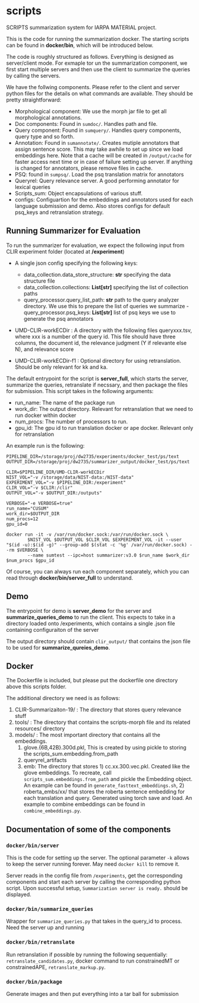 # scripts
SCRIPTS summarization system for IARPA MATERIAL project.

This is the code for running the summarization docker. The starting scripts can be found in **docker/bin**, which will be introduced below.

The code is roughly structured as follows. Everything is designed as server/client mode. For exmaple tor un the summarization component, we first start multiple servers and then use the client to summarize the queries by calling the servers. 

We have the follwing components. Please refer to the client and server python files for the details on what commands are available. They should be pretty straightforward:

- Morphological component: We use the morph jar file to get all morphological annotations.
- Doc components: Found in `sumdoc/`. Handles path and file.
- Query component: Found in `sumquery/`. Handles query components, query type and so forth.
- Annotation: Found in `sumannotate/`. Creates mutiple annotators that assign sentence score. This may take awhile to set up since we load embeddings here. Note that a cache will be created in `/output/cache` for faster access next time or in case of failure setting up server. If anything is changed for annotators, please remove files in cache.
- PSQ: found in `sumpsq/`. Load the psq translation matrix for annotators
- Queryrel: Query relevance server. A good performing annotator for lexical queries
- Scripts_sum: Object encapsulations of various stuff.
- configs: Configuartion for the embeddings and annotators used for each language submission and demo. Also stores configs for default psq_keys and retranslation strategy.

## Running Summarizer for Evaluation

To run the summarizer for evaluation, we expect the following input from CLIR experiment folder (located at **/experiment**)

- A single json config specifying the following keys:

    - data_collection.data_store_structure: **str** specifying the data structure file
    - data_collection.collections: **List[str]** specifying the list of collection paths
    - query_processor.query_list_path: **str** path to the query analyzer directory. We use this to prepare the list of queries we summarize
    -query_processor.psq_keys: **List[str]** list of psq keys we use to generate the psq annotators

- UMD-CLIR-workECDir : A directory with the following files queryxxx.tsv, where xxx is a number of the query id. This file should have three columns, the document id, the relevance judgment (Y if relevante else N), and relevance score

- UMD-CLIR-workECDir-f1 : Optional directory for using retranslation. Should be only relevant for kk and ka.

The default entrypoint for the script is **server_full**, which starts the server, summarize the queries, retranslate if necssary, and then package the files for submission. This script takes in the following arguments:

- run_name: The name of the package run 
- work_dir: The output directory. Relevant for retranslation that we need to run docker within docker
- num_procs: The number of processors to run.
- gpu_id: The gpu id to run translation docker or ape docker. Relevant only for retranslation

An example run is the following:

```
PIPELINE_DIR=/storage/proj/dw2735/experiments/docker_test/ps/text
OUTPUT_DIR=/storage/proj/dw2735/summarizer_output/docker_test/ps/text

CLIR=$PIPELINE_DIR/UMD-CLIR-workECDir
NIST_VOL="-v /storage/data/NIST-data:/NIST-data"
EXPERIMENT_VOL="-v $PIPELINE_DIR:/experiment"
CLIR_VOL="-v $CLIR:/clir"
OUTPUT_VOL="-v $OUTPUT_DIR:/outputs"

VERBOSE="-e VERBOSE=true"
run_name="CUSUM"
work_dir=$OUTPUT_DIR
num_procs=12
gpu_id=0

docker run -it -v /var/run/docker.sock:/var/run/docker.sock \
        $NIST_VOL $OUTPUT_VOL $CLIR_VOL $EXPERIMENT_VOL -it --user "$(id -u):$(id -g)" --group-add $(stat -c '%g' /var/run/docker.sock) --rm $VERBOSE \
        --name sumtest --ipc=host summarizer:v3.0 $run_name $work_dir $num_procs $gpu_id
```

Of course, you can always run each component separately, which you can read through **docker/bin/server_full** to understand.

## Demo

The entrypoint for demo is **server_demo** for the server and **summarize_queries_demo** to run the client. This expects to take in a directory loaded onto /experiments, which contains a single .json file  containing configuraiton of the server

The output directory should contain `clir_output/` that contains the json file to be used for **summarize_qureies_demo**.


## Docker
The Dockerfile is included, but please put the dockerfile one directory above this scripts folder.

The additional directory we need is as follows:

1. CLIR-Summarizaiton-19/ : The directory that stores query relevance stuff
2. tools/ : The directory that contains the scripts-morph file and its related resources/ directory
3. models/ : The most important directory that contains all the embeddings.
    1. glove.{6B,42B}.300d.pkl, This is created by using pickle to storing the scripts_sum.embedding.from_path
    2. queryrel_artifacts
    3. emb: The directory that stores 1) cc.xx.300.vec.pkl. Created like the glove embeddings. To recreate, call `scripts_sum.embeddings.from_path` and pickle the Embedding object. An example can be found in `generate_fasttext_embeddings.sh`, 2) roberta_embs/xx/ that stores the roberta sentence embedding for each translation and query. Generated using torch save and load. An example to combine embeddings can be found in `combine_embeddings.py`.



## Documentation of some of the components

### `docker/bin/server`

This is the code for setting up the server. The optional parameter `-k` allows to keep the server running forever. May need `docker kill` to remove it.

Server reads in the config file from `/experiments`, get the corresponding components and start each server by calling the corresponding python script. Upon successful setup, `Summarization server is ready.` should be displayed.


### `docker/bin/summarize_queries`

Wrapper for `summarize_queries.py` that takes in the query_id to process. Need the server up and running

### `docker/bin/retranslate`
Run retranslation if possible by running the following sequentially: `retranslate_candidates.py`, docker command to run constrainedMT or constrainedAPE, `retranslate_markup.py`.

### `docker/bin/package`
Generate images and then put everything into a tar ball for submission


